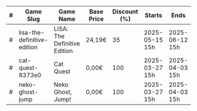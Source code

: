 |#|Game Slug|Game Name|Base Price|Discount (%)|Starts|Ends|
|---|---|---|---|---|---|---|
|#|lisa-the-definitive-edition|LISA: The Definitive Edition|24,19€|35|2025-05-15 15h|2025-06-12 15h|
|#|cat-quest-8373e0|Cat Quest|0,00€|100|2025-03-27 15h|2025-04-03 15h|
|#|neko-ghost-jump|Neko Ghost, Jump!|0,00€|100|2025-03-27 15h|2025-04-03 15h|
